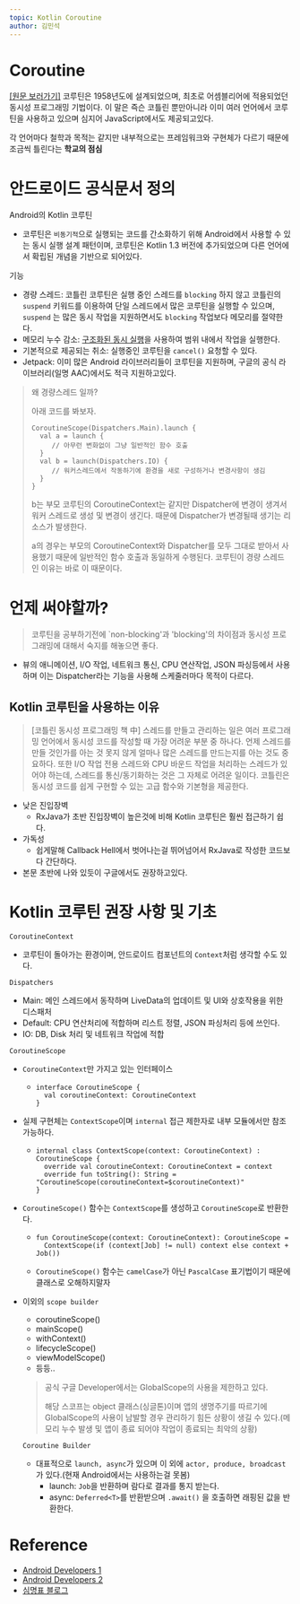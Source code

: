 ```yaml
---
topic: Kotlin Coroutine
author: 김민석
---
```


# Coroutine

[[원문 보러가기]](https://ko.wikipedia.org/wiki/%EC%BD%94%EB%A3%A8%ED%8B%B4) 코루틴은 1958년도에 설계되었으며, 최초로 어셈블리어에 적용되었던 동시성 프로그래밍 기법이다.
이 말은 즉슨 코틀린 뿐만아니라 이미 여러 언어에서 코루틴을 사용하고 있으며 심지어 JavaScript에서도 제공되고있다.

각 언어마다 철학과 목적는 같지만 내부적으로는 프레임워크와 구현체가 다르기 때문에 조금씩 틀린다는 **학교의 점심**

# 안드로이드 공식문서 정의

Android의 Kotlin 코루틴

- 코루틴은 `비동기적`으로 실행되는 코드를 간소화하기 위해 Android에서 사용할 수 있는 동시 실행 설계 패턴이며, 코루틴은 Kotlin 1.3 버전에 추가되었으며 다른 언어에서 확립된 개념을 기반으로 되어있다.

기능
  - 경량 스레드: 코틀린 코루틴은 실행 중인 스레드를 `blocking` 하지 않고 코틀린의 `suspend` 키워드를 이용하여 단일 스레드에서 많은 코루틴을 실행할 수 있으며, `suspend` 는 많은 동시 작업을 지원하면서도 `blocking` 작업보다 메모리를 절약한다.
  - 메모리 누수 감소: [구조화된 동시 실행](https://kotlinlang.org/docs/coroutines-basics.html#structured-concurrency)을 사용하여 범위 내에서 작업을 실행한다.
  - 기본적으로 제공되는 취소: 실행중인 코루틴을 `cancel()` 요청할 수 있다.
  - Jetpack: 이미 많은 Android 라이브러리들이 코루틴을 지원하며, 구글의 공식 라이브러리(일명 AAC)에서도 적극 지원하고있다.

> 왜 경량스레드 일까?
>
> 아래 코드를 봐보자.
> ``` 
> CoroutineScope(Dispatchers.Main).launch {
>   val a = launch {
>      // 아무런 변화없이 그냥 일반적인 함수 호출
>   }
>   val b = launch(Dispatchers.IO) {
>      // 워커스레드에서 작동하기에 환경을 새로 구성하거나 변경사항이 생김
>   }
> }
> ```
> b는 부모 코루틴의 CoroutineContext는 같지만 Dispatcher에 변경이 생겨서 워커 스레드로 생성 및 변경이 생긴다. 때문에 Dispatcher가 변경될때 생기는 리소스가 발생한다.
>
> a의 경우는 부모의 CoroutineContext와 Dispatcher를 모두 그대로 받아서 사용했기 때문에 일반적인 함수 호출과 동일하게 수행된다. 코루틴이 경량 스레드인 이유는 바로 이 때문이다.

# 언제 써야할까?

> 코루틴을 공부하기전에 `non-blocking'과 'blocking'의 차이점과 동시성 프로그래밍에 대해서 숙지를 해놓으면 좋다.

- 뷰의 애니메이션, I/O 작업, 네트워크 통신, CPU 연산작업, JSON 파싱등에서 사용하며
이는 Dispatcher라는 기능을 사용해 스케줄러마다 목적이 다르다.

## Kotlin 코루틴을 사용하는 이유

> [코틀린 동시성 프로그래밍 책 中] 스레드를 만들고 관리하는 일은 여러 프로그래밍 언어에서 동시성 코드를 작성할 때 가장 어려운 부분 중 하나다. 언제 스레드를 만들 것인가를 아는 것 못지 않게 얼마나 많은 스레드를 만드는지를 아는 것도 중요하다. 또한 I/O 작업 전용 스레드와 CPU 바운드 작업을 처리하는 스레드가 있어야 하는데, 스레드를 통신/동기화하는 것은 그 자체로 어려운 일이다. 코틀린은 동시성 코드를 쉽게 구현할 수 있는 고급 함수와 기본형을 제공한다.

- 낮은 진입장벽
  - RxJava가 초반 진입장벽이 높은것에 비해 Kotlin 코루틴은 훨씬 접근하기 쉽다.
- 가독성
  - 쉽게말해 Callback Hell에서 벗어나는걸 뛰어넘어서 RxJava로 작성한 코드보다 간단하다.
- 본문 초반에 나와 있듯이 구글에서도 권장하고있다.

# Kotlin 코루틴 권장 사항 및 기초

`CoroutineContext`
- 코루틴이 돌아가는 환경이며, 안드로이드 컴포넌트의 `Context`처럼 생각할 수도 있다.

`Dispatchers`
- Main: 메인 스레드에서 동작하며 LiveData의 업데이트 및 UI와 상호작용을 위한 디스패처
- Default: CPU 연산처리에 적합하며 리스트 정렬, JSON 파싱처리 등에 쓰인다.
- IO: DB, Disk 처리 및 네트워크 작업에 적합

`CoroutineScope`
- `CoroutineContext`만 가지고 있는 인터페이스
  - ```
    interface CoroutineScope {
      val coroutineContext: CoroutineContext
    }
    ```
- 실제 구현체는 `ContextScope`이며 `internal` 접근 제한자로 내부 모듈에서만 참조 가능하다.
  - ```
    internal class ContextScope(context: CoroutineContext) : CoroutineScope {
      override val coroutineContext: CoroutineContext = context
      override fun toString(): String = "CoroutineScope(coroutineContext=$coroutineContext)"
    }
    ```
- `CoroutineScope()` 함수는 `ContextScope`를 생성하고 `CoroutineScope`로 반환한다.
  - ```
    fun CoroutineScope(context: CoroutineContext): CoroutineScope =
      ContextScope(if (context[Job] != null) context else context + Job())
    ```
  - `CoroutineScope()` 함수는 `camelCase`가 아닌 `PascalCase` 표기법이기 때문에 클래스로 오해하지말자
- 이외의 `scope builder`
  - coroutineScope()
  - mainScope()
  - withContext()
  - lifecycleScope()
  - viewModelScope()
  - 등등..

  > 공식 구글 Developer에서는 GlobalScope의 사용을 제한하고 있다.
  >
  > 해당 스코프는 object 클래스(싱글톤)이며 앱의 생명주기를 따르기에 GlobalScope의 사용이 남발할 경우 관리하기 힘든 상황이 생길 수 있다.(메모리 누수 발생 및 앱이 종료 되어야 작업이 종료되는 최악의 상황)

  `Coroutine Builder`
  - 대표적으로 `launch, async`가 있으며 이 외에 `actor, produce, broadcast`가 있다.(현재 Android에서는 사용하는걸 못봄)
    - launch: `Job`을 반환하며 람다로 결과를 통지 받는다.
    - async<T>: `Deferred<T>`를 반환받으며 `.await()` 을 호출하면 래핑된 값을 반환한다.

# Reference
- [Android Developers 1](https://developer.android.com/kotlin/coroutines/coroutines-adv?hl=ko)
- [Android Developers 2](https://developer.android.com/kotlin/coroutines/coroutines-best-practices?hl=ko)
- [심명표 블로그](https://myungpyo.medium.com/reading-coroutine-official-guide-thoroughly-part-0-20176d431e9d)